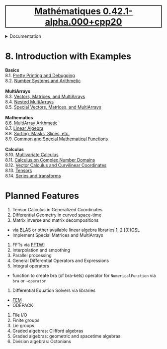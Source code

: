 [<h1 style='border: 2px solid; text-align: center'>Mathématiques 0.42.1-alpha.000+cpp20</h1>](../../README.md)

<details>

<summary>Documentation</summary>

# [Documentation](../README.md)<br>
Chapter 1. [License](../license/README.md)<br>
Chapter 2. [About](../about/README.md)<br>
Chapter 3. [Why?](../why/README.md)<br>
Chapter 4. [Objectives](../objectives/README.md)<br>
Chapter 5. [Versioning](../versioning/README.md)<br>
Chapter 6. [Status & Release Notes](../status-release/README.md)<br>
Chapter 7. [Upcoming Development](../development-schedule/README.md)<br>
Chapter 8. _Introduction with Examples_ <br>
Chapter 9. [Installation](../installation/README.md)<br>
Chapter 10. [Your First Mathématiques Project](../first-project/README.md)<br>
Chapter 11. [Usage Guide: Syntax, Data Types, Functions, etc](../user-guide/README.md)<br>
Chapter 12. [Benchmarks](../benchmarks/README.md)<br>
Chapter 13. [Tests](../test/README.md)<br>
Chapter 14. [Developer Guide: Modifying and Extending Mathématiques](../developer-guide/README.md)<br>


</details>



# 8. Introduction with Examples

**Basics**<br>
8.1. [Pretty Printing and Debugging](print-debug/README.md)<br>
8.2. [Number Systems and Arithmetic](numbers/README.md)<br>
<br>**MultiArrays**<br>
8.3. [Vectors, Matrices, and MultiArrays](multiarrays/README.md)<br>
8.4. [Nested MultiArrays](nested-multiarrays/README.md)<br>
8.5. [Special Vectors, Matrices, and MultiArrays](special-multiarrays/README.md)<br>
<br>**Mathematics**<br>
8.6. [MultiArray Arithmetic](multiarray-arithmetic/README.md)<br>
8.7. [Linear Algebra](linear-algebra/README.md)<br>
8.8. [Sorting, Masks, Slices, etc.](sort-mask-slice/README.md)<br>
8.9. [Common and Special Mathematical Functions](math-functions/README.md)<br>
<br>**Calculus**<br>
8.10. [Mutlivariate Calculus](multi-var-calculus/README.md)<br>
8.11. [Calculus on Complex Number Domains](complex-calculus/README.md)<br>
8.12. [Vector Calculus and Curvilinear Coordinates](vector-calculus/README.md)<br>
8.13. [Tensors](tensors/README.md)<br>
8.14. [Series and transforms](series-transforms/README.md)<br>


# Planned Features

1. Tensor Calculus in Generalized Coordinates 
1. Differential Geometry in curved space-time
1. Matrix inverse and matrix decompositions
  + via [BLAS](https://netlib.org/blas/index.html#_documentation) or other available linear algebra libraries [1](https://en.wikipedia.org/wiki/Comparison_of_linear_algebra_libraries), [2](https://en.wikipedia.org/wiki/List_of_numerical_libraries) [3]([GSL](http://www.gnu.org/s/gsl/)
  + Implement Special Matrices and MultiArrays
1. FFTs via [FFTW](https://en.wikipedia.org/wiki/FFTW)]
1. Interpolation and smoothing
1. Parallel processing
1. General Differential Operators and Expressions
1. Integral operators
  +	function to create bra (of bra-kets) operator for `NumericalFunction` via `bra` or `~operator`
1. Differential Equation Solvers via libraries
  + [FEM](https://en.wikipedia.org/wiki/Category:Finite_element_software)
  + ODEPACK
1. File I/O
1. Finite groups
1. Lie groups
1. Graded algebras: Clifford algebras
1. Graded algebras: geometric and spacetime algebras
1. Division algebras: Octonians